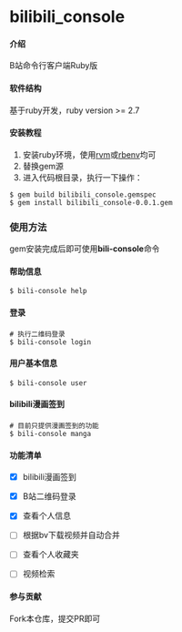 # bilibili_console

#### 介绍

B站命令行客户端Ruby版

#### 软件结构

基于ruby开发，ruby version >= 2.7

#### 安装教程

1. 安装ruby环境，使用[rvm](https://ruby-china.org/wiki/rvm-guide)或[rbenv](https://ruby-china.org/wiki/rbenv-guide)均可
2. 替换gem源
3. 进入代码根目录，执行一下操作：
```shell
$ gem build bilibili_console.gemspec
$ gem install bilibili_console-0.0.1.gem
```

### 使用方法

gem安装完成后即可使用**bili-console**命令

#### 帮助信息

```shell
$ bili-console help
```

#### 登录

```shell
# 执行二维码登录
$ bili-console login
```

#### 用户基本信息

```shell
$ bili-console user
```

#### bilibili漫画签到

```shell
# 目前只提供漫画签到的功能
$ bili-console manga
```

#### 功能清单

* [x] bilibili漫画签到 
* [x] B站二维码登录 
* [x] 查看个人信息
* [ ] 根据bv下载视频并自动合并 
* [ ] 查看个人收藏夹
* [ ] 视频检索


#### 参与贡献

Fork本仓库，提交PR即可
